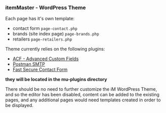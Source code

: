 ### itemMaster - WordPress Theme

Each page has it's own template:

* contact form
  `page-contact.php`
* brands (site index page)
  `page-brands.php`
* retailers
  `page-retailers.php`

Theme currently relies on the following plugins:

* [ACF - Advanced Custom Fields](https://wordpress.org/plugins/advanced-custom-fields/)
* [Postman SMTP](https://wordpress.org/plugins/postman-smtp/)
* [Fast Secure Contact Form](https://wordpress.org/plugins/si-contact-form/)

__they will be located in the mu-plugins directory__

There should be no need to further customize the iM WordPress Theme, and so the editor has been disabled, content can be added to the existing pages, and any additional pages would need  templates created in order to be displayed.
